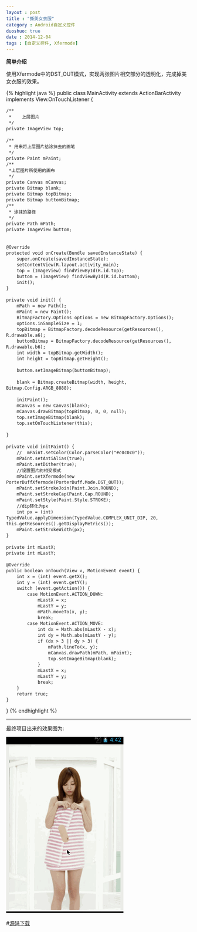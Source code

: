 ```yaml
---
layout : post
title : "撕美女衣服"
category : Android自定义控件
duoshuo: true
date : 2014-12-04
tags : [自定义控件, Xfermode]
---
```


**简单介绍**

使用Xfermode中的DST_OUT模式，实现两张图片相交部分的透明化，完成掉美女衣服的效果。

<!-- more -->

{% highlight java %}
public class MainActivity extends ActionBarActivity implements View.OnTouchListener {

    /**
     *    上层图片
     */
    private ImageView top;

    /**
     * 用来将上层图片给涂抹去的画笔
     */
    private Paint mPaint;
    /**
     *上层图片所使用的画布
     */
    private Canvas mCanvas;
    private Bitmap blank;
    private Bitmap topBitmap;
    private Bitmap buttomBitmap;
    /**
     * 涂抹的路径
     */
    private Path mPath;
    private ImageView buttom;


    @Override
    protected void onCreate(Bundle savedInstanceState) {
        super.onCreate(savedInstanceState);
        setContentView(R.layout.activity_main);
        top = (ImageView) findViewById(R.id.top);
        buttom = (ImageView) findViewById(R.id.buttom);
        init();
    }

    private void init() {
        mPath = new Path();
        mPaint = new Paint();
        BitmapFactory.Options options = new BitmapFactory.Options();
        options.inSampleSize = 1;
        topBitmap = BitmapFactory.decodeResource(getResources(), R.drawable.a6);
        buttomBitmap = BitmapFactory.decodeResource(getResources(), R.drawable.b6);
        int width = topBitmap.getWidth();
        int height = topBitmap.getHeight();

        buttom.setImageBitmap(buttomBitmap);

        blank = Bitmap.createBitmap(width, height, Bitmap.Config.ARGB_8888);

        initPaint();
        mCanvas = new Canvas(blank);
        mCanvas.drawBitmap(topBitmap, 0, 0, null);
        top.setImageBitmap(blank);
        top.setOnTouchListener(this);

    }

    private void initPaint() {
        //  mPaint.setColor(Color.parseColor("#c0c0c0"));
        mPaint.setAntiAlias(true);
        mPaint.setDither(true);
        //设置图片的相交模式
        mPaint.setXfermode(new PorterDuffXfermode(PorterDuff.Mode.DST_OUT));
        mPaint.setStrokeJoin(Paint.Join.ROUND);
        mPaint.setStrokeCap(Paint.Cap.ROUND);
        mPaint.setStyle(Paint.Style.STROKE);
        //dip转化为px
        int px = (int) TypedValue.applyDimension(TypedValue.COMPLEX_UNIT_DIP, 20, this.getResources().getDisplayMetrics());
        mPaint.setStrokeWidth(px);
    }

    private int mLastX;
    private int mLastY;

    @Override
    public boolean onTouch(View v, MotionEvent event) {
        int x = (int) event.getX();
        int y = (int) event.getY();
        switch (event.getAction()) {
            case MotionEvent.ACTION_DOWN:
                mLastX = x;
                mLastY = y;
                mPath.moveTo(x, y);
                break;
            case MotionEvent.ACTION_MOVE:
                int dx = Math.abs(mLastX - x);
                int dy = Math.abs(mLastY - y);
                if (dx > 3 || dy > 3) {
                    mPath.lineTo(x, y);
                    mCanvas.drawPath(mPath, mPaint);
                    top.setImageBitmap(blank);
                }
                mLastX = x;
                mLastY = y;
                break;
        }
        return true;
    }
}
{% endhighlight %}

---

最终项目出来的效果图为:

![图片链接](/res/img/blog/2014/12/04/cc.gif)

#[源码下载](https://github.com/Mayology555/RipCloth)